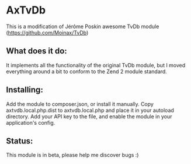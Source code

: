 AxTvDb
====

This is a modification of Jérôme Poskin awesome TvDb module (https://github.com/Moinax/TvDb)

What does it do:
----------------

It implements all the functionality of the original TvDb module, but I moved everything around a bit to conform to the Zend 2 module standard.

Installing:
-----------

Add the module to composer.json, or install it manually. Copy axtvdb.local.php.dist to axtvdb.local.php and place it in your autoload directory. Add your API key to the file, and enable the module in your application's config.

Status:
-------
This module is in beta, please help me discover bugs :)

